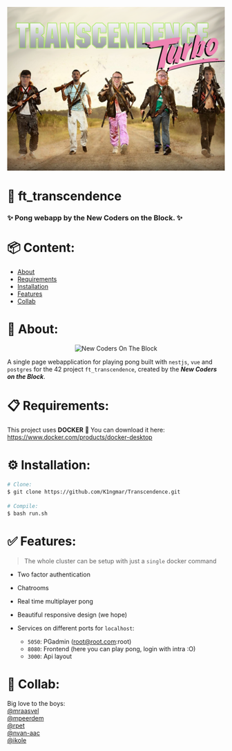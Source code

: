 
<p align="center">
  <img alt="New Coders On The Block" src="./src/img/transcendence turbo.png"/>
</p>

# 🚀 ft_transcendence
### ✨ Pong webapp by the New Coders on the Block. ✨

# 📦 Content:
* [About](#-about)
* [Requirements](#-requirements)
* [Installation](#%EF%B8%8F-installation)
* [Features](#-features)
* [Collab](#-collab)

# 📝 About:
<p align="center">
  <img alt="New Coders On The Block" src="./src/img/new coders.png"/>
</p>

A single page webapplication for playing pong built with `nestjs`, `vue` and `postgres` for the 42 project `ft_transcendence`, created by the ***New Coders on the Block***.

# 📋 Requirements:

This project uses **DOCKER** 🤢 You can download it here:  
https://www.docker.com/products/docker-desktop

# ⚙️ Installation:
```bash
# Clone:
$ git clone https://github.com/K1ngmar/Transcendence.git

# Compile:
$ bash run.sh
```

# ✅ Features:

> The whole cluster can be setup with just a `single` docker command 

* Two factor authentication

* Chatrooms

* Real time multiplayer pong

* Beautiful responsive design (we hope)

* Services on different ports for `localhost`:
	* `5050`: PGadmin (root@root.com:root)
	* `8080`: Frontend (here you can play pong, login with intra :O)
	* `3000`:  Api layout

# 💖 Collab:
Big love to the boys:  
[@mraasvel](https://github.com/mraasvel)  
[@mpeerdem](https://github.com/Maqrkk)  
[@rpet](https://github.com/rpet91)  
[@nvan-aac](https://github.com/vanaacken)  
[@ikole](https://github.com/K1ngmar)  
